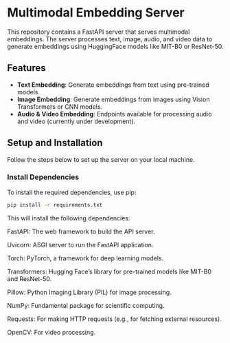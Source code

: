 # Multimodal Embedding Server

This repository contains a FastAPI server that serves multimodal embeddings. The server processes text, image, audio, and video data to generate embeddings using HuggingFace models like MIT-B0 or ResNet-50.

## Features

- **Text Embedding**: Generate embeddings from text using pre-trained models.
- **Image Embedding**: Generate embeddings from images using Vision Transformers or CNN models.
- **Audio & Video Embedding**: Endpoints available for processing audio and video (currently under development).

## Setup and Installation

Follow the steps below to set up the server on your local machine.

### Install Dependencies 
To install the required dependencies, use pip:
```bash
pip install -r requirements.txt
```
This will install the following dependencies:

FastAPI: The web framework to build the API server.

Uvicorn: ASGI server to run the FastAPI application.

Torch: PyTorch, a framework for deep learning models.

Transformers: Hugging Face’s library for pre-trained models like MIT-B0 and ResNet-50.

Pillow: Python Imaging Library (PIL) for image processing.

NumPy: Fundamental package for scientific computing.

Requests: For making HTTP requests (e.g., for fetching external resources).

OpenCV: For video processing.


